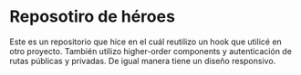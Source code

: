 # Reposotiro de héroes
Este es un repositorio que hice en el cuál reutilizo un hook que utilicé en otro proyecto.
También utilizo higher-order components y autenticación de rutas públicas y privadas.
De igual manera tiene un diseño responsivo.